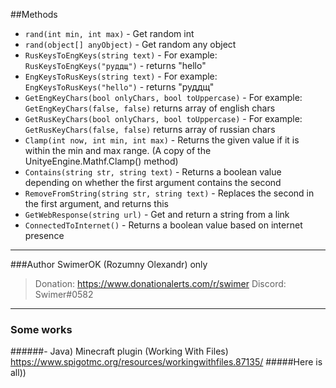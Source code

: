 ##Methods 
- `rand(int min, int max)` - Get random int
- `rand(object[] anyObject)` - Get random any object
- `RusKeysToEngKeys(string text)` - For example: `RusKeysToEngKeys("руддщ")` - returns "hello"
- `EngKeysToRusKeys(string text)` - For example: `EngKeysToRusKeys("hello")` - returns "руддщ"
- `GetEngKeyChars(bool onlyChars, bool toUppercase)` - For example: `GetEngKeyChars(false, false)` returns array of english chars
- `GetRusKeyChars(bool onlyChars, bool toUppercase)` - For example: `GetRusKeyChars(false, false)` returns array of russian chars
- `Clamp(int now, int min, int max)` - Returns the given value if it is within the min and max range. (A copy of the UnityeEngine.Mathf.Clamp() method)
- `Contains(string str, string text)` - Returns a boolean value depending on whether the first argument contains the second
- `RemoveFromString(string str, string text)` - Replaces the second in the first argument, and returns this
- `GetWebResponse(string url)` - Get and return a string from a link
- `ConnectedToInternet()` - Returns a boolean value based on internet presence

------------


###Author
SwimerOK (Rozumny Olexandr) only
> Donation: https://www.donationalerts.com/r/swimer
> Discord: Swimer#0582

------------

### Some works
######- Java) Minecraft plugin (Working With Files) https://www.spigotmc.org/resources/workingwithfiles.87135/
#####Here is all))
